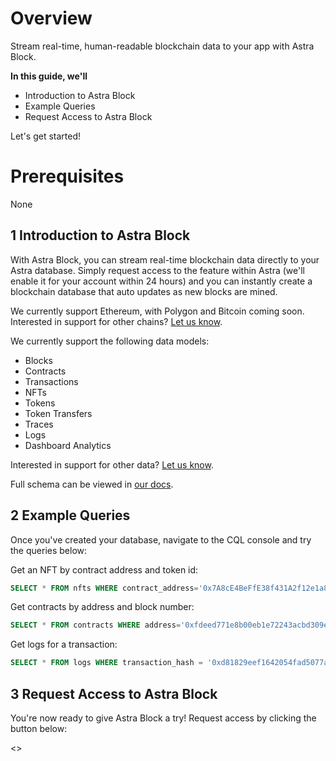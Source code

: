 # Overview
Stream real-time, human-readable blockchain data to your app with Astra Block.

**In this guide, we'll**
- Introduction to Astra Block
- Example Queries
- Request Access to Astra Block

Let's get started!

# Prerequisites
None

## 1 Introduction to Astra Block
With Astra Block, you can stream real-time blockchain data directly to your Astra database. Simply request access to the feature within Astra (we'll enable it for your account within 24 hours) and you can instantly create a blockchain database that auto updates as new blocks are mined.

We currently support Ethereum, with Polygon and Bitcoin coming soon. Interested in support for other chains? [Let us know](mailto:blockchain@datastax.com).

We currently support the following data models:
- Blocks
- Contracts
- Transactions
- NFTs
- Tokens
- Token Transfers
- Traces
- Logs
- Dashboard Analytics

Interested in support for other data? [Let us know](mailto:blockchain@datastax.com).

Full schema can be viewed in [our docs](https://docs.datastax.com/en/astra-serverless/docs/block/overview.html).

## 2 Example Queries
Once you've created your database, navigate to the CQL console and try the queries below:

Get an NFT by contract address and token id:
```SQL
SELECT * FROM nfts WHERE contract_address='0x7A8cE4BeFfE38f431A2f12e1a8B7d7dAE62DF359' AND token_id='100';
```

Get contracts by address and block number:

```SQL
SELECT * FROM contracts WHERE address='0xfdeed771e8b00eb1e72243acbd309ed83ad45f6e' AND block_number=9578734;
```

Get logs for a transaction:
```SQL
SELECT * FROM logs WHERE transaction_hash = '0xd81829eef1642054fad5077a3ca234654771187af5c6dc3b8bd6a9d2ddc7078a' and block_number = 15832763 and log_index = 44;
```

## 3 Request Access to Astra Block
You're now ready to give Astra Block a try! Request access by clicking the button below:

<<launchRequestAstraBlock>>
